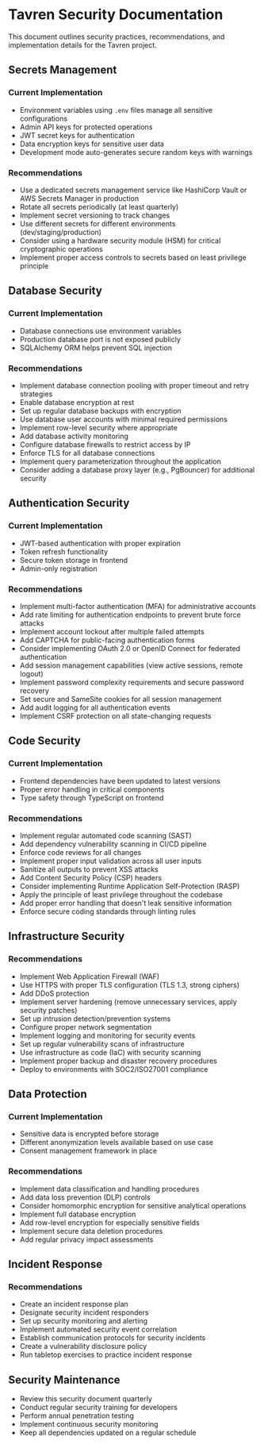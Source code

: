# Tavren Security Documentation

This document outlines security practices, recommendations, and implementation details for the Tavren project.

## Secrets Management

### Current Implementation
- Environment variables using `.env` files manage all sensitive configurations
- Admin API keys for protected operations
- JWT secret keys for authentication
- Data encryption keys for sensitive user data
- Development mode auto-generates secure random keys with warnings

### Recommendations
- Use a dedicated secrets management service like HashiCorp Vault or AWS Secrets Manager in production
- Rotate all secrets periodically (at least quarterly)
- Implement secret versioning to track changes
- Use different secrets for different environments (dev/staging/production)
- Consider using a hardware security module (HSM) for critical cryptographic operations
- Implement proper access controls to secrets based on least privilege principle

## Database Security

### Current Implementation
- Database connections use environment variables
- Production database port is not exposed publicly
- SQLAlchemy ORM helps prevent SQL injection

### Recommendations
- Implement database connection pooling with proper timeout and retry strategies
- Enable database encryption at rest
- Set up regular database backups with encryption
- Use database user accounts with minimal required permissions
- Implement row-level security where appropriate
- Add database activity monitoring
- Configure database firewalls to restrict access by IP
- Enforce TLS for all database connections
- Implement query parameterization throughout the application
- Consider adding a database proxy layer (e.g., PgBouncer) for additional security

## Authentication Security

### Current Implementation
- JWT-based authentication with proper expiration
- Token refresh functionality
- Secure token storage in frontend
- Admin-only registration

### Recommendations
- Implement multi-factor authentication (MFA) for administrative accounts
- Add rate limiting for authentication endpoints to prevent brute force attacks
- Implement account lockout after multiple failed attempts
- Add CAPTCHA for public-facing authentication forms
- Consider implementing OAuth 2.0 or OpenID Connect for federated authentication
- Add session management capabilities (view active sessions, remote logout)
- Implement password complexity requirements and secure password recovery
- Set secure and SameSite cookies for all session management
- Add audit logging for all authentication events
- Implement CSRF protection on all state-changing requests

## Code Security

### Current Implementation
- Frontend dependencies have been updated to latest versions
- Proper error handling in critical components
- Type safety through TypeScript on frontend

### Recommendations
- Implement regular automated code scanning (SAST)
- Add dependency vulnerability scanning in CI/CD pipeline
- Enforce code reviews for all changes
- Implement proper input validation across all user inputs
- Sanitize all outputs to prevent XSS attacks
- Add Content Security Policy (CSP) headers
- Consider implementing Runtime Application Self-Protection (RASP)
- Apply the principle of least privilege throughout the codebase
- Add proper error handling that doesn't leak sensitive information
- Enforce secure coding standards through linting rules

## Infrastructure Security

### Recommendations
- Implement Web Application Firewall (WAF)
- Use HTTPS with proper TLS configuration (TLS 1.3, strong ciphers)
- Add DDoS protection
- Implement server hardening (remove unnecessary services, apply security patches)
- Set up intrusion detection/prevention systems
- Configure proper network segmentation
- Implement logging and monitoring for security events
- Set up regular vulnerability scans of infrastructure
- Use infrastructure as code (IaC) with security scanning
- Implement proper backup and disaster recovery procedures
- Deploy to environments with SOC2/ISO27001 compliance

## Data Protection

### Current Implementation
- Sensitive data is encrypted before storage
- Different anonymization levels available based on use case
- Consent management framework in place

### Recommendations
- Implement data classification and handling procedures
- Add data loss prevention (DLP) controls
- Consider homomorphic encryption for sensitive analytical operations
- Implement full database encryption
- Add row-level encryption for especially sensitive fields
- Implement secure data deletion procedures
- Add regular privacy impact assessments

## Incident Response

### Recommendations
- Create an incident response plan
- Designate security incident responders
- Set up security monitoring and alerting
- Implement automated security event correlation
- Establish communication protocols for security incidents
- Create a vulnerability disclosure policy
- Run tabletop exercises to practice incident response

## Security Maintenance

- Review this security document quarterly
- Conduct regular security training for developers
- Perform annual penetration testing
- Implement continuous security monitoring
- Keep all dependencies updated on a regular schedule 